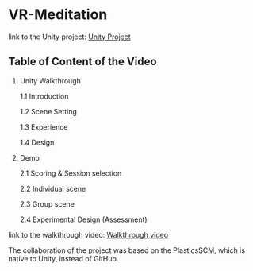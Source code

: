 # VR-Meditation

link to the Unity project: [Unity Project](https://drive.google.com/drive/folders/1toUKqGoLTezJ56D6chFIC29LJDuaT9IX?usp=sharing)

## Table of Content of the Video

1. Unity Walkthrough
   
   1.1 Introduction

   1.2 Scene Setting
   
   1.3 Experience
   
   1.4 Design

2. Demo
   
   2.1 Scoring & Session selection
   
   2.2 Individual scene
   
   2.3 Group scene
   
   2.4 Experimental Design (Assessment)

link to the walkthrough video: [Walkthrough video](https://youtu.be/u-LGQbIrqH4)


The collaboration of the project was based on the PlasticsSCM, which is native to Unity, instead of GitHub.
